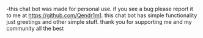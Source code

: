 -this chat bot was made for personal use. if you see a bug please report it to me at https://github.com/Qendr1m1.
this chat bot has simple functionality just greetings and other simple stuff.
thank you for supporting me and my community
all the best